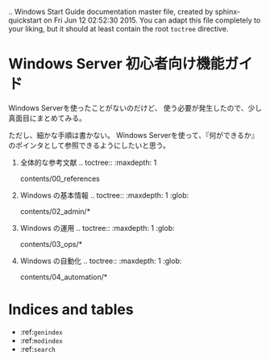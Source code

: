 .. Windows Start Guide documentation master file, created by
   sphinx-quickstart on Fri Jun 12 02:52:30 2015.
   You can adapt this file completely to your liking, but it should at least
   contain the root `toctree` directive.

Windows Server 初心者向け機能ガイド
===============================================

Windows Serverを使ったことがないのだけど、
使う必要が発生したので、少し真面目にまとめてみる。

ただし、細かな手順は書かない。
Windows Serverを使って、『何ができるか』のポインタとして参照できるようにしたいと思う。

1. 全体的な参考文献
  .. toctree::
     :maxdepth: 1

     contents/00_references

2. Windows の基本情報
  .. toctree::
     :maxdepth: 1
     :glob:

     contents/02_admin/*

3. Windows の運用
  .. toctree::
     :maxdepth: 1
     :glob:

     contents/03_ops/*

4. Windows の自動化
  .. toctree::
     :maxdepth: 1
     :glob:

     contents/04_automation/*

Indices and tables
==================

* :ref:`genindex`
* :ref:`modindex`
* :ref:`search`

